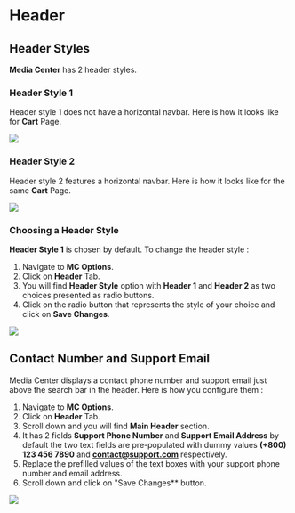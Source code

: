 # Header

## Header Styles

**Media Center** has 2 header styles.

### Header Style 1

Header style 1 does not have a horizontal navbar. Here is how it looks like for **Cart** Page.

![](http://transvelo.github.io/mediacenter/docs/assets/images/header-style-1-cart.png)

### Header Style 2

Header style 2 features a horizontal navbar. Here is how it looks like for the same **Cart** Page.

![](http://transvelo.github.io/mediacenter/docs/assets/images/header-style-2-cart.png)

### Choosing a Header Style

**Header Style 1** is chosen by default. To change the header style :

1. Navigate to **MC Options**.
2. Click on **Header** Tab.
3. You will find **Header Style** option with **Header 1** and **Header 2** as two choices presented as radio buttons.
4. Click on the radio button that represents the style of your choice and click on **Save Changes**.

![](http://transvelo.github.io/mediacenter/docs/assets/images/choose-header-style.png)

## Contact Number and Support Email

Media Center displays a contact phone number and support email just above the search bar in the header. Here is how you configure them :

1. Navigate to **MC Options**.
2. Click on **Header** Tab.
3. Scroll down and you will find **Main Header** section.
4. It has 2 fields **Support Phone Number** and **Support Email Address** by default the two text fields are pre-populated with dummy values **(+800) 123 456 7890** and **contact@support.com** respectively.
5. Replace the prefilled values of the text boxes with your support phone number and email address.
4. Scroll down and click on "Save Changes** button.

![](http://transvelo.github.io/mediacenter/docs/assets/images/choose-support-details.png)
